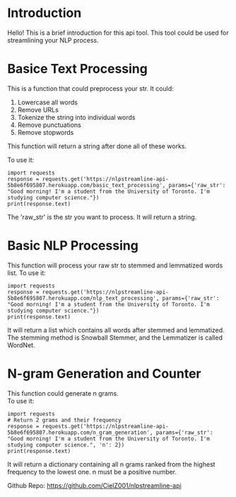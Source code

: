 # Introduction
Hello! This is a brief introduction for this api tool.
This tool could be used for streamlining your NLP process.

# Basice Text Processing
This is a function that could preprocess your str. It could:
1. Lowercase all words
2. Remove URLs
3. Tokenize the string into individual words
4. Remove punctuations
5. Remove stopwords    

This function will return a string after done all of these works.

To use it:
```
import requests
response = requests.get('https://nlpstreamline-api-5b8e6f695807.herokuapp.com/basic_text_processing', params={'raw_str': "Good morning! I'm a student from the University of Toronto. I'm studying computer science."})
print(response.text)
```
The 'raw_str' is the str you want to process. It will return a string.

# Basic NLP Processing

This function will process your raw str to stemmed and lemmatized words list.
To use it:
```
import requests
response = requests.get('https://nlpstreamline-api-5b8e6f695807.herokuapp.com/nlp_text_processing', params={'raw_str': "Good morning! I'm a student from the University of Toronto. I'm studying computer science."})
print(response.text)
```
It will return a list which contains all words after stemmed and lemmatized.
The stemming method is Snowball Stemmer, and the Lemmatizer is called WordNet.

# N-gram Generation and Counter 
This function could generate n grams.    
To use it:
```
import requests
# Return 2 grams and their frequency
response = requests.get('https://nlpstreamline-api-5b8e6f695807.herokuapp.com/n_gram_generation', params={'raw_str': "Good morning! I'm a student from the University of Toronto. I'm studying computer science.", 'n': 2})
print(response.text)
```
It will return a dictionary containing all n grams ranked from the highest frequency to the lowest one.
n must be a positive number.

Github Repo: https://github.com/CielZ001/nlpstreamline-api
